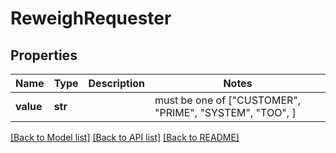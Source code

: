 # ReweighRequester


## Properties
Name | Type | Description | Notes
------------ | ------------- | ------------- | -------------
**value** | **str** |  |  must be one of ["CUSTOMER", "PRIME", "SYSTEM", "TOO", ]

[[Back to Model list]](../README.md#documentation-for-models) [[Back to API list]](../README.md#documentation-for-api-endpoints) [[Back to README]](../README.md)


